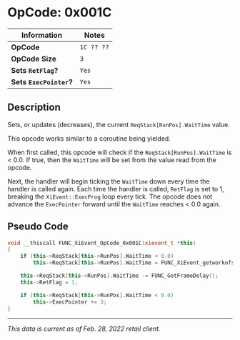 # OpCode: 0x001C

| Information               | Notes |
|---                        |---    |
| **OpCode**                | `1C ?? ??`  |
| **OpCode Size**           | `3`   |
| **Sets `RetFlag`?**       | `Yes` |
| **Sets `ExecPointer`?**   | `Yes` |

## Description

Sets, or updates (decreases), the current `ReqStack[RunPos].WaitTime` value.

This opcode works similar to a coroutine being yielded. 

When first called, this opcode will check if the `ReqStack[RunPos].WaitTime` is < 0.0. If true, then the `WaitTime` will be set from the value read from the opcode. 

Next, the handler will begin ticking the `WaitTime` down every time the handler is called again. Each time the handler is called, `RetFlag` is set to 1, breaking the `XiEvent::ExecProg` loop every tick. The opcode does not advance the `ExecPointer` forward until the `WaitTime` reaches < 0.0 again.

## Pseudo Code

```cpp
void __thiscall FUNC_XiEvent_OpCode_0x001C(xievent_t *this)
{
    if (this->ReqStack[this->RunPos].WaitTime < 0.0)
        this->ReqStack[this->RunPos].WaitTime = FUNC_XiEvent_getworkofs_(this, 1);

    this->ReqStack[this->RunPos].WaitTime -= FUNC_GetFrameDelay();
    this->RetFlag = 1;

    if (this->ReqStack[this->RunPos].WaitTime < 0.0)
        this->ExecPointer += 3;
}
```

---

_This data is current as of Feb. 28, 2022 retail client._